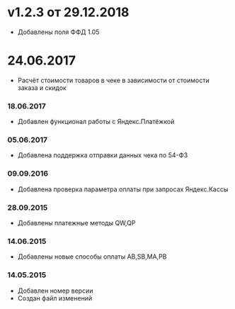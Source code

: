 # v1.2.3 от 29.12.2018
* Добавлены поля ФФД 1.05

# 24.06.2017
* Расчёт стоимости товаров в чеке в зависимости от стоимости заказа и скидок

### 18.06.2017
* Добавлен функционал работы с Яндекс.Платёжкой

### 05.06.2017
* Добавлена поддержка отправки данных чека по 54-ФЗ

### 09.09.2016
* Добавлена проверка параметра оплаты при запросах Яндекс.Кассы

### 28.09.2015
* Добавлены платежные методы QW,QP

### 14.06.2015
* Добавлены новые способы оплаты AB,SB,MA,PB

### 14.05.2015
* Добавлен номер версии
* Создан файл изменений
